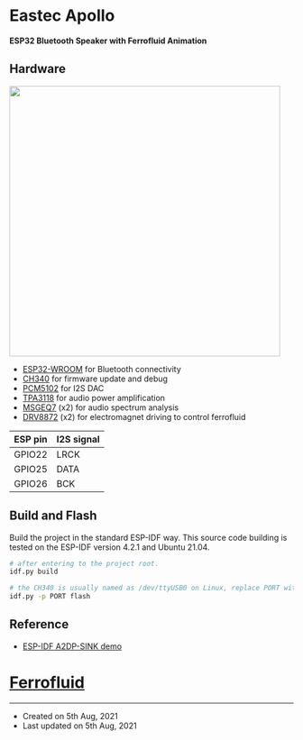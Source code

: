 # Eastec Apollo

**ESP32 Bluetooth Speaker with Ferrofluid Animation**


## Hardware

<img src="https://raw.githubusercontent.com/hotteshen/promo/develop/images/apollo.jpeg" width=480>

* [ESP32-WROOM](https://www.espressif.com/sites/default/files/documentation/esp32-wroom-32_datasheet_en.pdf) for Bluetooth connectivity
* [CH340](http://www.wch-ic.com/products/CH340.html) for firmware update and debug
* [PCM5102](https://www.ti.com/lit/ds/symlink/pcm5102.pdf) for I2S DAC
* [TPA3118](https://www.ti.com/lit/ds/symlink/tpa3116d2.pdf) for audio power amplification
* [MSGEQ7](https://mix-sig.com/images/datasheets/MSGEQ7.pdf) (x2) for audio spectrum analysis
* [DRV8872](https://www.ti.com/lit/ds/symlink/drv8872.pdf) (x2) for electromagnet driving to control ferrofluid

| ESP pin   | I2S signal   |
| :-------- | :----------- |
| GPIO22    | LRCK         |
| GPIO25    | DATA         |
| GPIO26    | BCK          |


## Build and Flash

Build the project in the standard ESP-IDF way.
This source code building is tested on the ESP-IDF version 4.2.1 and Ubuntu 21.04.

```sh
# after entering to the project root.
idf.py build

# the CH340 is usually named as /dev/ttyUSB0 on Linux, replace PORT with it.
idf.py -p PORT flash
```


## Reference

* [ESP-IDF A2DP-SINK demo](https://github.com/espressif/esp-idf/tree/master/examples/bluetooth/bluedroid/classic_bt/a2dp_sink)
# [Ferrofluid](https://en.wikipedia.org/wiki/Ferrofluid)


---

* Created on 5th Aug, 2021
* Last updated on 5th Aug, 2021
